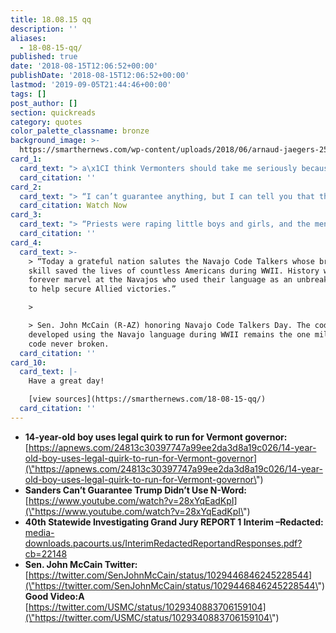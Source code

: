 ```yaml
---
title: 18.08.15 qq
description: ''
aliases:
  - 18-08-15-qq/
published: true
date: '2018-08-15T12:06:52+00:00'
publishDate: '2018-08-15T12:06:52+00:00'
lastmod: '2019-09-05T21:44:46+00:00'
tags: []
post_author: []
section: quickreads
category: quotes
color_palette_classname: bronze
background_image: >-
  https://smarthernews.com/wp-content/uploads/2018/06/arnaud-jaegers-253360-unsplash-scaled.jpg
card_1:
  card_text: "> a\x1CI think Vermonters should take me seriously because I have practical progressive ideas, and I happen to be 14, not the other way around. I think that my message and my platform transcend age.a\x1D\n> \n> Ethan Sonneborn ran for the Democratic nomination for VT governor. He lost but promised to \"Keep Fighting.\" Christine Hallquist won - the first transgender candidate nominated for governor on a major party's ticket."
  card_citation: ''
card_2:
  card_text: "> “I can’t guarantee anything, but I can tell you that the president addressed this question directly. I can tell you that Ia\x19ve never heard it.a\x1D\n> \n> WH Press Sec. Sarah Huckabee Sanders on whether she can guarantee the American people they will never hear a recording of President Trump use the N-word, as alleged by former WH aide Omarosa Manigault Newman.\n\n[Watch Now](https://www.youtube.com/embed/28xYqEadKpI?enablejsapi=1&autoplay=1&rel=0)"
  card_citation: Watch Now
card_3:
  card_text: "> “Priests were raping little boys and girls, and the men of God who were responsible for them not only did nothing; they hid it all. For decades….A Until that changes, we think it is too early to close the book on the Catholic Church sex scandal.”\n> \n> A new grand jury report detailing sexual abuse in six Pennsylvania Catholic dioceses involving 300+ a\x1Cpredator priestsa\x1D accused of abusing more than 1,000 children over six decades."
  card_citation: ''
card_4:
  card_text: >-
    > “Today a grateful nation salutes the Navajo Code Talkers whose bravery &
    skill saved the lives of countless Americans during WWII. History will
    forever marvel at the Navajos who used their language as an unbreakable code
    to help secure Allied victories.”

    > 

    > Sen. John McCain (R-AZ) honoring Navajo Code Talkers Day. The code
    developed using the Navajo language during WWII remains the one military
    code never broken.
  card_citation: ''
card_10:
  card_text: |-
    Have a great day!

    [view sources](https://smarthernews.com/18-08-15-qq/)
  card_citation: ''
---
```

*   **14-year-old boy uses legal quirk to run for Vermont governor:**  
    [https://apnews.com/24813c30397747a99ee2da3d8a19c026/14-year-old-boy-uses-legal-quirk-to-run-for-Vermont-governor](\"https://apnews.com/24813c30397747a99ee2da3d8a19c026/14-year-old-boy-uses-legal-quirk-to-run-for-Vermont-governor\")
*   **Sanders Can’t Guarantee Trump Didn’t Use N-Word:**  
    [https://www.youtube.com/watch?v=28xYqEadKpI](\"https://www.youtube.com/watch?v=28xYqEadKpI\")
*   **40th Statewide Investigating Grand Jury REPORT 1 Interim –Redacted:**  
    [media-downloads.pacourts.us/InterimRedactedReportandResponses.pdf?cb=22148](\"http://media-downloads.pacourts.us/InterimRedactedReportandResponses.pdf?cb=22148\")
*   **Sen. John McCain Twitter:**  
    [https://twitter.com/SenJohnMcCain/status/1029446846245228544](\"https://twitter.com/SenJohnMcCain/status/1029446846245228544\")  
    **Good Video:A** [https://twitter.com/USMC/status/1029340883706159104](\"https://twitter.com/USMC/status/1029340883706159104\")